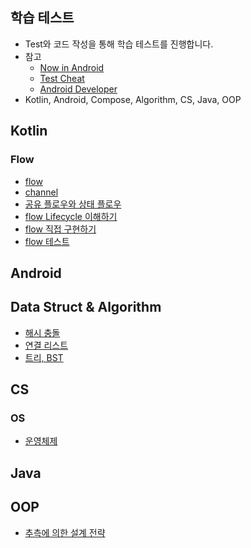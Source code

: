 
## 학습 테스트

- Test와 코드 작성을 통해 학습 테스트를 진행합니다.
- 참고
  - [Now in Android](https://github.com/android/nowinandroid)
  - [Test Cheat](https://developer.android.com/develop/ui/compose/testing/testing-cheatsheet)
  - [Android Developer](https://developer.android.com/?hl=ko)
- Kotlin, Android, Compose, Algorithm, CS, Java, OOP

## Kotlin

### Flow
- [flow](https://github.com/jinuemong/study-test/tree/main/app/src/main/java/com/studytest/kotlin/flow)
- [channel](https://github.com/jinuemong/study-test/tree/main/app/src/main/java/com/studytest/kotlin/channel)
- [공유 플로우와 상태 플로우](https://github.com/jinuemong/study-test/tree/main/app/src/main/java/com/studytest/kotlin/flow/shared)
- [flow Lifecycle 이해하기](https://github.com/jinuemong/study-test/tree/main/app/src/main/java/com/studytest/kotlin/flow/lifecycle)
- [flow 직접 구현하기](https://github.com/jinuemong/study-test/tree/main/app/src/main/java/com/studytest/kotlin/flow/internal)
- [flow 테스트](https://github.com/jinuemong/study-test/tree/main/app/src/test/java/com/android/studytest/kotlin/flow/test)

## Android

## Data Struct & Algorithm
- [해시 충돌](https://github.com/jinuemong/study-test/tree/main/app/src/main/java/com/studytest/datastruct/hashcrash)
- [연결 리스트](https://github.com/jinuemong/study-test/tree/main/app/src/main/java/com/studytest/datastruct/linkedlist)
- [트리, BST](https://github.com/jinuemong/study-test/tree/main/app/src/main/java/com/studytest/datastruct/tree)

## CS

### OS
- [운영체제](https://github.com/jinuemong/study-test/tree/main/java/src/main/java/com/android/studytest/java/os)
## Java

## OOP
- [추측에 의한 설계 전략](https://github.com/jinuemong/study-test/tree/main/java/src/main/java/com/android/studytest/java/oop/dcd)
